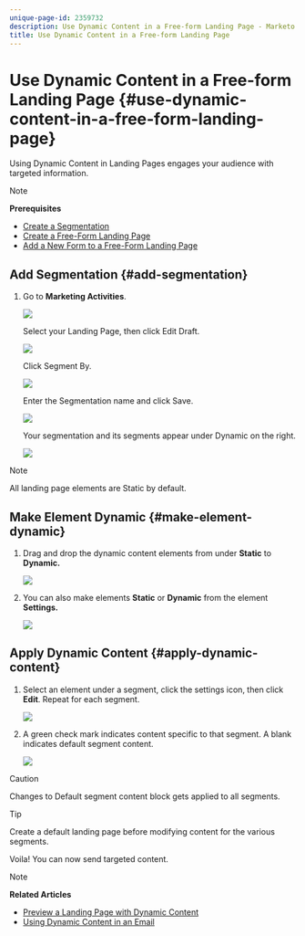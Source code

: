 ```yaml
---
unique-page-id: 2359732
description: Use Dynamic Content in a Free-form Landing Page - Marketo Docs - Product Documentation
title: Use Dynamic Content in a Free-form Landing Page
---
```


# Use Dynamic Content in a Free-form Landing Page {#use-dynamic-content-in-a-free-form-landing-page}

Using Dynamic Content in Landing Pages engages your audience with targeted information.

>[!NOTE]
>
>**Prerequisites**
>
>* [Create a Segmentation](../../../../product-docs/personalization/segmentation-and-snippets/segmentation/create-a-segmentation.md)
>* [Create a Free-Form Landing Page](create-a-free-form-landing-page.md)
>* [Add a New Form to a Free-Form Landing Page](add-a-new-form-to-a-free-form-landing-page.md)
>

## Add Segmentation {#add-segmentation}

1. Go to **Marketing Activities**.

   ![](assets/login-marketing-activities-2.png)

   Select your Landing Page, then click Edit Draft.

   ![](assets/landingpageeditdraft-1.jpg)

   Click Segment By.

   ![](assets/image2014-9-17-12-3a8-3a46.png)

   Enter the Segmentation name and click Save.

   ![](assets/image2014-9-17-12-3a8-3a53.png)

   Your segmentation and its segments appear under Dynamic on the right.

   ![](assets/image2014-9-17-12-3a9-3a3.png)

>[!NOTE]
>
>All landing page elements are Static by default.

## Make Element Dynamic {#make-element-dynamic}

1. Drag and drop the dynamic content elements from under **Static** to **Dynamic.**

   ![](assets/image2014-9-17-12-3a10-3a8.png)

1. You can also make elements **Static** or **Dynamic** from the element **Settings.**

   ![](assets/image2014-9-17-12-3a10-3a14.png)

## Apply Dynamic Content {#apply-dynamic-content}

1. Select an element under a segment, click the settings icon, then click **Edit**. Repeat for each segment. 

   ![](assets/image2014-9-17-12-3a11-3a43.png)

1. A green check mark indicates content specific to that segment. A blank indicates default segment content.

   ![](assets/image2014-9-17-12-3a12-3a52.png)

>[!CAUTION]
>
>Changes to Default segment content block gets applied to all segments.

>[!TIP]
>
>Create a default landing page before modifying content for the various segments.

Voila! You can now send targeted content. 

>[!NOTE]
>
>**Related Articles**
>
>* [Preview a Landing Page with Dynamic Content](../../../../product-docs/demand-generation/landing-pages/landing-page-actions/preview-a-landing-page-with-dynamic-content.md)
>* [Using Dynamic Content in an Email](../../../../product-docs/email-marketing/general/functions-in-the-editor/using-dynamic-content-in-an-email.md)
>

